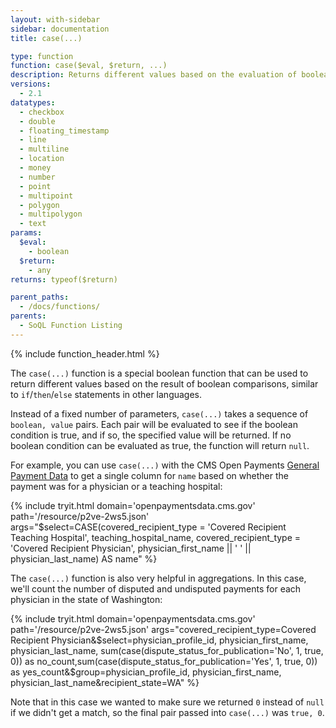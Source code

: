 ```yaml
---
layout: with-sidebar
sidebar: documentation
title: case(...)

type: function
function: case($eval, $return, ...)
description: Returns different values based on the evaluation of boolean comparisons
versions:
  - 2.1
datatypes:
  - checkbox
  - double
  - floating_timestamp
  - line
  - multiline
  - location
  - money
  - number
  - point
  - multipoint
  - polygon
  - multipolygon
  - text
params:
  $eval:
    - boolean
  $return:
    - any
returns: typeof($return)

parent_paths:
  - /docs/functions/
parents:
  - SoQL Function Listing
---
```


{% include function_header.html %}

The `case(...)` function is a special boolean function that can be used to return different values based on the result of boolean comparisons, similar to `if`/`then`/`else` statements in other languages.

Instead of a fixed number of parameters, `case(...)` takes a sequence of `boolean, value` pairs. Each pair will be evaluated to see if the boolean condition is true, and if so, the specified value will be returned. If no boolean condition can be evaluated as true, the function will return `null`.

For example, you can use `case(...)` with the CMS Open Payments [General Payment Data](https://openpaymentsdata.cms.gov/dataset/General-Payment-Data-Detailed-Dataset-2019-Reporti/p2ve-2ws5) to get a single column for `name` based on whether the payment was for a physician or a teaching hospital:

{% include tryit.html domain='openpaymentsdata.cms.gov' path='/resource/p2ve-2ws5.json' args="$select=CASE(covered_recipient_type = 'Covered Recipient Teaching Hospital', teaching_hospital_name, covered_recipient_type = 'Covered Recipient Physician', physician_first_name || ' ' || physician_last_name) AS name" %}

The `case(...)` function is also very helpful in aggregations. In this case, we'll count the number of disputed and undisputed payments for each physician in the state of Washington:

{% include tryit.html domain='openpaymentsdata.cms.gov' path='/resource/p2ve-2ws5.json' args="covered_recipient_type=Covered Recipient Physician&$select=physician_profile_id, physician_first_name, physician_last_name, sum(case(dispute_status_for_publication='No', 1, true, 0)) as no_count,sum(case(dispute_status_for_publication='Yes', 1, true, 0)) as yes_count&$group=physician_profile_id, physician_first_name, physician_last_name&recipient_state=WA" %}

Note that in this case we wanted to make sure we returned `0` instead of `null` if we didn't get a match, so the final pair passed into `case(...)` was `true, 0`.
